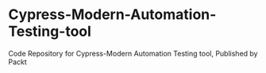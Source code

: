 # Cypress-Modern-Automation-Testing-tool
Code Repository for Cypress-Modern Automation Testing tool, Published by Packt
